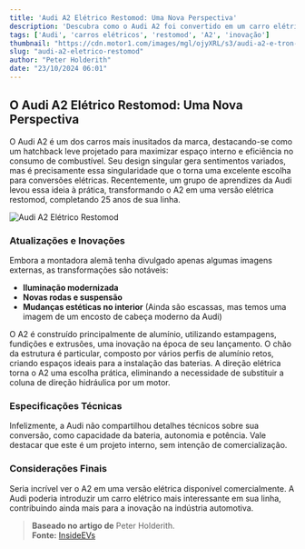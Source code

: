 ```yaml
---
title: 'Audi A2 Elétrico Restomod: Uma Nova Perspectiva'
description: 'Descubra como o Audi A2 foi convertido em um carro elétrico único.'
tags: ['Audi', 'carros elétricos', 'restomod', 'A2', 'inovação']
thumbnail: "https://cdn.motor1.com/images/mgl/ojyXRL/s3/audi-a2-e-tron-restomod.jpg"
slug: "audi-a2-eletrico-restomod"
author: "Peter Holderith"
date: "23/10/2024 06:01"
---
```


## O Audi A2 Elétrico Restomod: Uma Nova Perspectiva

O Audi A2 é um dos carros mais inusitados da marca, destacando-se como um hatchback leve projetado para maximizar espaço interno e eficiência no consumo de combustível. Seu design singular gera sentimentos variados, mas é precisamente essa singularidade que o torna uma excelente escolha para conversões elétricas. Recentemente, um grupo de aprendizes da Audi levou essa ideia à prática, transformando o A2 em uma versão elétrica restomod, completando 25 anos de sua linha.

![Audi A2 Elétrico Restomod](https://link-da-imagem.com/imagem.jpg)  

### Atualizações e Inovações

Embora a montadora alemã tenha divulgado apenas algumas imagens externas, as transformações são notáveis:
- **Iluminação modernizada**
- **Novas rodas e suspensão**
- **Mudanças estéticas no interior** (Ainda são escassas, mas temos uma imagem de um encosto de cabeça moderno da Audi)

O A2 é construído principalmente de alumínio, utilizando estampagens, fundições e extrusões, uma inovação na época de seu lançamento. O chão da estrutura é particular, composto por vários perfis de alumínio retos, criando espaços ideais para a instalação das baterias. A direção elétrica torna o A2 uma escolha prática, eliminando a necessidade de substituir a coluna de direção hidráulica por um motor.

### Especificações Técnicas

Infelizmente, a Audi não compartilhou detalhes técnicos sobre sua conversão, como capacidade da bateria, autonomia e potência. Vale destacar que este é um projeto interno, sem intenção de comercialização. 

### Considerações Finais

Seria incrível ver o A2 em uma versão elétrica disponível comercialmente. A Audi poderia introduzir um carro elétrico mais interessante em sua linha, contribuindo ainda mais para a inovação na indústria automotiva.

> **Baseado no artigo de** Peter Holderith.  
> **Fonte:** [InsideEVs](https://insideevs.com/news/738353/audi-a2-ev-etron-restomod/)